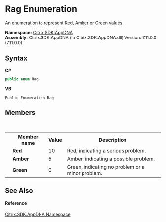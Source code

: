 # Rag Enumeration
 

An enumeration to represent Red, Amber or Green values.

**Namespace:**&nbsp;[Citrix.SDK.AppDNA](index.md)<br />**Assembly:**&nbsp;Citrix.SDK.AppDNA (in Citrix.SDK.AppDNA.dll) Version: 7.11.0.0 (7.11.0.0)

## Syntax

**C#**
```csharp
public enum Rag
```

**VB**
```vbnet
Public Enumeration Rag
```


## Members
&nbsp;<table><tr><th></th><th>Member name</th><th>Value</th><th>Description</th></tr><tr><td /><td target="F:Citrix.SDK.AppDNA.Rag.Red">**Red**</td><td>10</td><td>Red, indicating a serious problem.</td></tr><tr><td /><td target="F:Citrix.SDK.AppDNA.Rag.Amber">**Amber**</td><td>5</td><td>Amber, indicating a possible problem.</td></tr><tr><td /><td target="F:Citrix.SDK.AppDNA.Rag.Green">**Green**</td><td>0</td><td>Green, indicating no problem or a minor problem.</td></tr></table>

## See Also


#### Reference
<a href="fe2d265b-410b-8b11-1eb4-a790e0b062bf">Citrix.SDK.AppDNA Namespace</a><br />